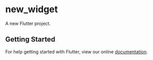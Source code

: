 # new_widget

A new Flutter project.

## Getting Started

For help getting started with Flutter, view our online
[documentation](https://flutter.io/).
